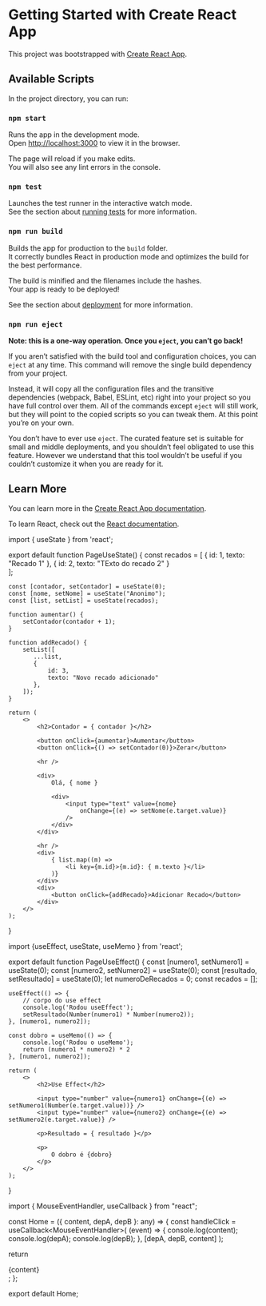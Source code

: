 # Getting Started with Create React App

This project was bootstrapped with [Create React App](https://github.com/facebook/create-react-app).

## Available Scripts

In the project directory, you can run:

### `npm start`

Runs the app in the development mode.\
Open [http://localhost:3000](http://localhost:3000) to view it in the browser.

The page will reload if you make edits.\
You will also see any lint errors in the console.

### `npm test`

Launches the test runner in the interactive watch mode.\
See the section about [running tests](https://facebook.github.io/create-react-app/docs/running-tests) for more information.

### `npm run build`

Builds the app for production to the `build` folder.\
It correctly bundles React in production mode and optimizes the build for the best performance.

The build is minified and the filenames include the hashes.\
Your app is ready to be deployed!

See the section about [deployment](https://facebook.github.io/create-react-app/docs/deployment) for more information.

### `npm run eject`

**Note: this is a one-way operation. Once you `eject`, you can’t go back!**

If you aren’t satisfied with the build tool and configuration choices, you can `eject` at any time. This command will remove the single build dependency from your project.

Instead, it will copy all the configuration files and the transitive dependencies (webpack, Babel, ESLint, etc) right into your project so you have full control over them. All of the commands except `eject` will still work, but they will point to the copied scripts so you can tweak them. At this point you’re on your own.

You don’t have to ever use `eject`. The curated feature set is suitable for small and middle deployments, and you shouldn’t feel obligated to use this feature. However we understand that this tool wouldn’t be useful if you couldn’t customize it when you are ready for it.

## Learn More

You can learn more in the [Create React App documentation](https://facebook.github.io/create-react-app/docs/getting-started).

To learn React, check out the [React documentation](https://reactjs.org/).

import { useState } from 'react';

export default function PageUseState() {
    const recados = [
        {
            id: 1,
            texto: "Recado 1"
        },
        {
            id: 2,
            texto: "TExto do recado 2"
        }        
    ];

    const [contador, setContador] = useState(0);
    const [nome, setNome] = useState("Anonimo");
    const [list, setList] = useState(recados);

    function aumentar() {
        setContador(contador + 1);
    }

    function addRecado() {
        setList([
           ...list,
           {
               id: 3,
               texto: "Novo recado adicionado"
           },
        ]);
    }

    return (
        <>
            <h2>Contador = { contador }</h2>

            <button onClick={aumentar}>Aumentar</button>
            <button onClick={() => setContador(0)}>Zerar</button>

            <hr />        

            <div>
                Olá, { nome }

                <div>
                    <input type="text" value={nome} 
                        onChange={(e) => setNome(e.target.value)}
                    />
                </div>
            </div>

            <hr />
            <div>
                { list.map((m) => 
                    <li key={m.id}>{m.id}: { m.texto }</li>
                )}
            </div>
            <div>
                <button onClick={addRecado}>Adicionar Recado</button>
            </div>
        </>
    );
}



import {useEffect, useState, useMemo } from 'react';

export default function PageUseEffect() {
    const [numero1, setNumero1] = useState(0);
    const [numero2, setNumero2] = useState(0);
    const [resultado, setResultado] = useState(0);
    let numeroDeRecados = 0;
    const recados = [];

    useEffect(() => {
        // corpo do use effect
        console.log('Rodou useEffect');
        setResultado(Number(numero1) * Number(numero2));
    }, [numero1, numero2]);

    const dobro = useMemo(() => {
        console.log('Rodou o useMemo');
        return (numero1 * numero2) * 2
    }, [numero1, numero2]);

    return (
        <>
            <h2>Use Effect</h2>

            <input type="number" value={numero1} onChange={(e) => setNumero1(Number(e.target.value))} />
            <input type="number" value={numero2} onChange={(e) => setNumero2(e.target.value)} />

            <p>Resultado = { resultado }</p>

            <p>
                O dobro é {dobro}
            </p>
        </>
    );    
}



import { MouseEventHandler, useCallback } from "react";

const Home = ({ content, depA, depB }: any) => {
  const handleClick = useCallback<MouseEventHandler<HTMLElement>>(
    (event) => {
      console.log(content);
      console.log(depA);
      console.log(depB);
    },
    [depA, depB, content]
  );

  return <div onClick={handleClick}>{content}</div>;
};

export default Home;
